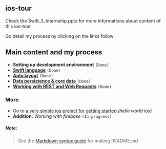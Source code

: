 ## ios-tour

Check the Swift_3_Internship.pptx for more informations about content of this ios-tour

Go detail my process by clicking on the links follow

## Main content and my process

* **Setting up development environment** `(Done)`
* **[Swift language](https://github.com/qilytquang/swift-language)** `(Done)`
* **[Auto layout](https://github.com/qilytquang/auto-layout)** `(Done)`
* **[Data persistence & core data](https://github.com/qilytquang/core-data)** `(Done)`
* **[Working with REST and Web Requests](https://github.com/qilytquang/rest)** `(Done)`

### More
* Go to [a very simple ios project for getting started](https://github.com/qilytquang/ios-hello-world)
*(hello world ios)*
* **Addition:** *Working with firebase* `(In progress)`
   
##### Note:
> See the [Markdown syntax guide](https://confluence.atlassian.com/bitbucketserver/markdown-syntax-guide-776639995.html)
> for making README.md
